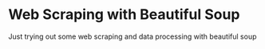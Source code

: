 # Web Scraping with Beautiful Soup
Just trying out some web scraping and data processing with beautiful soup
